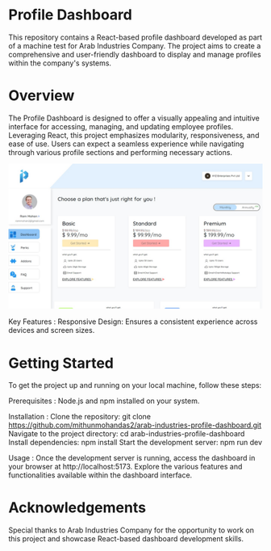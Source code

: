 # Profile Dashboard
This repository contains a React-based profile dashboard developed as part of a machine test for Arab Industries Company. The project aims to create a comprehensive and user-friendly dashboard to display and manage profiles within the company's systems.

# Overview
The Profile Dashboard is designed to offer a visually appealing and intuitive interface for accessing, managing, and updating employee profiles. Leveraging React, this project emphasizes modularity, responsiveness, and ease of use. Users can expect a seamless experience while navigating through various profile sections and performing necessary actions.

![Demo image](/public/demo.jpg)

Key Features : 
Responsive Design: Ensures a consistent experience across devices and screen sizes.


# Getting Started
To get the project up and running on your local machine, follow these steps:

Prerequisites :
Node.js and npm installed on your system.

Installation :
Clone the repository: git clone https://github.com/mithunmohandas2/arab-industries-profile-dashboard.git
Navigate to the project directory: cd arab-industries-profile-dashboard
Install dependencies: npm install
Start the development server: npm run dev

Usage :
Once the development server is running, access the dashboard in your browser at http://localhost:5173. Explore the various features and functionalities available within the dashboard interface.

# Acknowledgements
Special thanks to Arab Industries Company for the opportunity to work on this project and showcase React-based dashboard development skills.